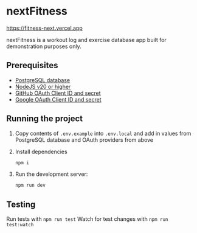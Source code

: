 # nextFitness
https://fitness-next.vercel.app

nextFitness is a workout log and exercise database app built for demonstration purposes only.



## Prerequisites
- [PostgreSQL database](https://www.postgresql.org/download/)
- [NodeJS v20 or higher](https://nodejs.org/en/download/package-manager)
- [GitHub OAuth Client ID and secret](https://docs.github.com/en/apps/oauth-apps/building-oauth-apps/creating-an-oauth-app)
- [Google OAuth Client ID and secret](https://support.google.com/cloud/answer/6158849?hl=en)

## Running the project
1. Copy contents of `.env.example` into `.env.local` and add in values from PostgreSQL database and OAuth providers from above
2. Install dependencies
    ```bash
    npm i
    ```
3. Run the development server:

    ```bash
    npm run dev
    ```
## Testing
Run tests with `npm run test`
Watch for test changes with `npm run test:watch`

